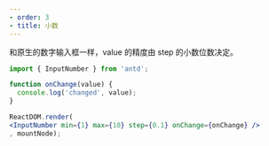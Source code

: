 ```yaml
---
- order: 3
- title: 小数
---
```


和原生的数字输入框一样，value 的精度由 step 的小数位数决定。

````jsx
import { InputNumber } from 'antd';

function onChange(value) {
  console.log('changed', value);
}

ReactDOM.render(
<InputNumber min={1} max={10} step={0.1} onChange={onChange} />
, mountNode);
````
